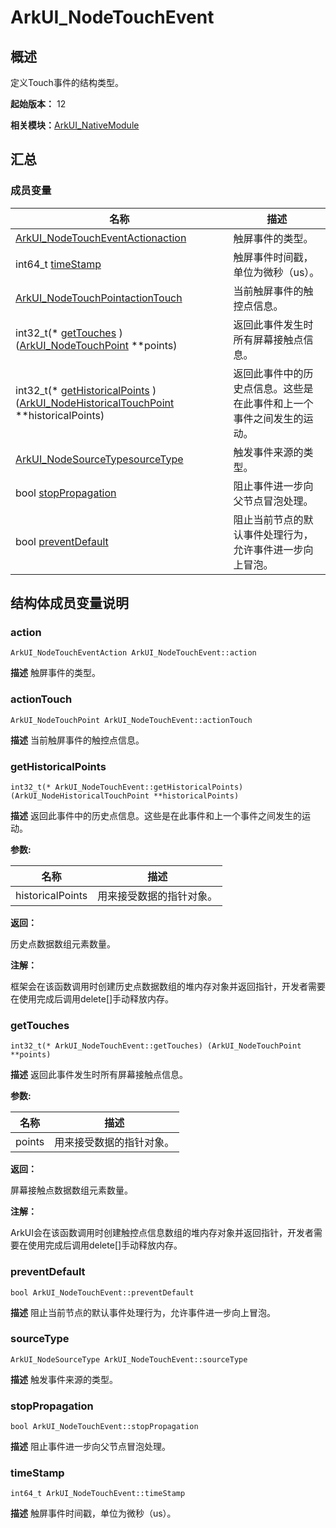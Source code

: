 # ArkUI_NodeTouchEvent


## 概述

定义Touch事件的结构类型。

**起始版本：** 12

**相关模块：**[ArkUI_NativeModule](_ark_u_i___native_module.md)


## 汇总


### 成员变量

| 名称 | 描述 |
| -------- | -------- |
| [ArkUI_NodeTouchEventAction](_ark_u_i___native_module.md#arkui_nodetoucheventaction)[action](#action) | 触屏事件的类型。  |
| int64_t [timeStamp](#timestamp) | 触屏事件时间戳，单位为微秒（us）。  |
| [ArkUI_NodeTouchPoint](_ark_u_i___node_touch_point.md)[actionTouch](#actiontouch) | 当前触屏事件的触控点信息。  |
| int32_t(\* [getTouches](#gettouches) )([ArkUI_NodeTouchPoint](_ark_u_i___node_touch_point.md) \*\*points) | 返回此事件发生时所有屏幕接触点信息。  |
| int32_t(\* [getHistoricalPoints](#gethistoricalpoints) )([ArkUI_NodeHistoricalTouchPoint](_ark_u_i___node_historical_touch_point.md) \*\*historicalPoints) | 返回此事件中的历史点信息。这些是在此事件和上一个事件之间发生的运动。  |
| [ArkUI_NodeSourceType](_ark_u_i___native_module.md#arkui_nodesourcetype)[sourceType](#sourcetype) | 触发事件来源的类型。  |
| bool [stopPropagation](#stoppropagation) | 阻止事件进一步向父节点冒泡处理。  |
| bool [preventDefault](#preventdefault) | 阻止当前节点的默认事件处理行为，允许事件进一步向上冒泡。  |


## 结构体成员变量说明


### action

```
ArkUI_NodeTouchEventAction ArkUI_NodeTouchEvent::action
```
**描述**
触屏事件的类型。


### actionTouch

```
ArkUI_NodeTouchPoint ArkUI_NodeTouchEvent::actionTouch
```
**描述**
当前触屏事件的触控点信息。


### getHistoricalPoints

```
int32_t(* ArkUI_NodeTouchEvent::getHistoricalPoints) (ArkUI_NodeHistoricalTouchPoint **historicalPoints)
```
**描述**
返回此事件中的历史点信息。这些是在此事件和上一个事件之间发生的运动。

**参数:**

| 名称 | 描述 |
| -------- | -------- |
| historicalPoints | 用来接受数据的指针对象。  |

**返回：**

历史点数据数组元素数量。

**注解：**

框架会在该函数调用时创建历史点数据数组的堆内存对象并返回指针，开发者需要在使用完成后调用delete[]手动释放内存。


### getTouches

```
int32_t(* ArkUI_NodeTouchEvent::getTouches) (ArkUI_NodeTouchPoint **points)
```
**描述**
返回此事件发生时所有屏幕接触点信息。

**参数:**

| 名称 | 描述 |
| -------- | -------- |
| points | 用来接受数据的指针对象。  |

**返回：**

屏幕接触点数据数组元素数量。

**注解：**

ArkUI会在该函数调用时创建触控点信息数组的堆内存对象并返回指针，开发者需要在使用完成后调用delete[]手动释放内存。


### preventDefault

```
bool ArkUI_NodeTouchEvent::preventDefault
```
**描述**
阻止当前节点的默认事件处理行为，允许事件进一步向上冒泡。


### sourceType

```
ArkUI_NodeSourceType ArkUI_NodeTouchEvent::sourceType
```
**描述**
触发事件来源的类型。


### stopPropagation

```
bool ArkUI_NodeTouchEvent::stopPropagation
```
**描述**
阻止事件进一步向父节点冒泡处理。


### timeStamp

```
int64_t ArkUI_NodeTouchEvent::timeStamp
```
**描述**
触屏事件时间戳，单位为微秒（us）。
